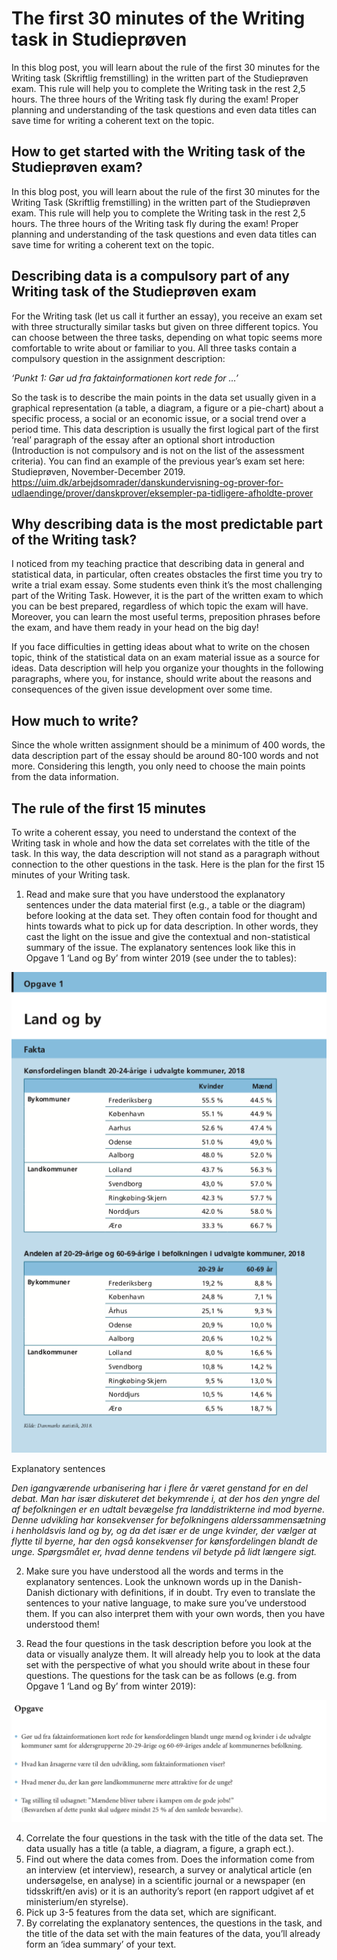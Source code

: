 # The first 30 minutes of the Writing task in Studieprøven

In this blog post, you will learn about the rule of the first 30 minutes for the Writing task (Skriftlig fremstilling) in the written part of the Studieprøven exam. This rule will help you to complete the Writing task in the rest 2,5 hours. The three hours of the Writing task fly during the exam! Proper planning and understanding of the task questions and even data titles can save time for writing a coherent text on the topic. 

## How to get started with the Writing task of the Studieprøven exam?

In this blog post, you will learn about the rule of the first 30 minutes for the Writing Task (Skriftlig fremstilling) in the written part of the Studieprøven exam. This rule will help you to complete the Writing task in the rest 2,5 hours. The three hours of the Writing task fly during the exam! Proper planning and understanding of the task questions and even data titles can save time for writing a coherent text on the topic. 

## Describing data is a compulsory part of any Writing task of the Studieprøven exam

For the Writing task (let us call it further an essay), you receive an exam set with three structurally similar tasks but given on three different topics. You can choose between the three tasks, depending on what topic seems more comfortable to write about or familiar to you. All three tasks contain a compulsory question in the assignment description:

*‘Punkt 1: Gør ud fra faktainformationen kort rede for …’*

So the task is to describe the main points in the data set usually given in a graphical representation (a table, a diagram, a figure or a pie-chart) about a specific process, a social or an economic issue, or a social trend over a period time. This data description is usually the first logical part of the first ‘real’ paragraph of the essay after an optional short introduction (Introduction is not compulsory and is not on the list of the assessment criteria). You can find an example of the previous year’s exam set here: Studieprøven, November-December 2019. https://uim.dk/arbejdsomrader/danskundervisning-og-prover-for-udlaendinge/prover/danskprover/eksempler-pa-tidligere-afholdte-prover

## Why describing data is the most predictable part of the Writing task?

I noticed from my teaching practice that describing data in general and statistical data, in particular, often creates obstacles the first time you try to write a trial exam essay. Some students even think it’s the most challenging part of the Writing Task. However, it is the part of the written exam to which you can be best prepared, regardless of which topic the exam will have. Moreover, you can learn the most useful terms, preposition phrases before the exam, and have them ready in your head on the big day! 

If you face difficulties in getting ideas about what to write on the chosen topic, think of the statistical data on an exam material issue as a source for ideas. Data description will help you organize your thoughts in the following paragraphs, where you, for instance, should write about the reasons and consequences of the given issue development over some time. 

## How much to write?

Since the whole written assignment should be a minimum of 400 words, the data description part of the essay should be around 80-100 words and not more. Considering this length, you only need to choose the main points from the data information. 

## The rule of the first 15 minutes

To write a coherent essay, you need to understand the context of the Writing task in whole and how the data set correlates with the title of the task. In this way, the data description will not stand as a paragraph without connection to the other questions in the task. Here is the plan for the first 15 minutes of your Writing task. 

1. Read and make sure that you have understood the explanatory sentences under the data material first (e.g., a table or the diagram) before looking at the data set. They often contain food for thought and hints towards what to pick up for data description. In other words, they cast the light on the issue and give the contextual and non-statistical summary of the issue. The explanatory sentences look like this in Opgave 1 ‘Land og By’ from winter 2019 (see under the to tables): 

![Opgave 1 'Land og by' winter 2019](opgave-1-land-og-by-from-winter-2019.png)

Explanatory sentences

*Den igangværende urbanisering har i flere år været genstand for en del debat. Man har især diskuteret det bekymrende i, at der hos den yngre del af befolkningen er en udtalt bevægelse fra landdistrikterne ind mod byerne. 
Denne udvikling har konsekvenser for befolkningens alderssammensætning i henholdsvis land og by, og da det især er de unge kvinder, der vælger at flytte til byerne, har den også konsekvenser for kønsfordelingen blandt de unge. Spørgsmålet er, hvad denne tendens vil betyde på lidt længere sigt.*

2. Make sure you have understood all the words and terms in the explanatory sentences. Look the unknown words up in the Danish-Danish dictionary with definitions, if in doubt. Try even to translate the sentences to your native language, to make sure you’ve understood them. If you can also interpret them with your own words, then you have understood them! 

3. Read the four questions in the task description before you look at the data or visually analyze them. It will already help you to look at the data set with the perspective of what you should write about in these four questions. The questions for the task can be as follows (e.g. from Opgave 1 ‘Land og By’ from winter 2019):

![Opgave 1 'Land og by' winter 2019](opgave-1-land-og-by-from-winter-2019_questions.png)

4. Correlate the four questions in the task with the title of the data set. The data usually has a title (a table, a diagram, a figure, a graph ect.). 
5. Find out where the data comes from. Does the information come from an interview (et interview), research, a survey or analytical article (en undersøgelse, en analyse) in a scientific journal or a newspaper (en tidsskrift/en avis) or it is an authority’s report (en rapport udgivet af et ministerium/en styrelse).  
6. Pick up 3-5 features from the data set, which are significant. 
7. By correlating the explanatory sentences, the questions in the task, and the title of the data set with the main features of the data, you’ll already form an ‘idea summary’ of your text.  





